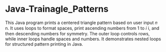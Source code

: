 # Java-Trainagle_Patterns
This Java program prints a centered triangle pattern based on user input  𝑛 n. It uses loops to format spaces, print ascending numbers from 1 to  𝑖 i, and then descending numbers for symmetry. The outer loop controls rows, while inner loops handle spaces and numbers. It demonstrates nested loops for structured pattern printing in Java.
